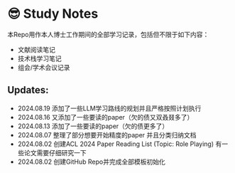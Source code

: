 # :sunglasses: Study Notes

本Repo用作本人博士工作期间的全部学习记录，包括但不限于如下内容：

- 文献阅读笔记
- 技术栈学习笔记
- 组会/学术会议记录

## Updates:

- 2024.08.19 添加了一些LLM学习路线的规划并且严格按照计划执行
- 2024.08.16 又添加了一些要读的paper（欠的债又双叒叕多了）
- 2024.08.13 添加了一些要读的paper（欠的债更多了）
- 2024.08.07 整理了部分想要开始精度的paper 并且分类归纳文档
- 2024.08.02 创建ACL 2024 Paper Reading List (Topic: Role Playing) 有一些论文需要仔细研究一下
- 2024.08.02 创建GitHub Repo并完成全部模板初始化
